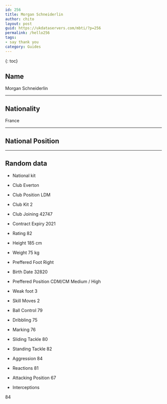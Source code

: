 ```yaml
---
id: 256
title: Morgan Schneiderlin
author: chito
layout: post
guid: https://ukdataservers.com/mbti/?p=256
permalink: /hello256
tags:
- say thank you
category: Guides
---
```



{: toc}

## Name  
Morgan Schneiderlin 

* * *

## Nationality  
France 

* * *

## National Position 

* * *

## Random data 

  * National kit 
  * Club 
Everton 

  * Club Position 
LDM 

  * Club Kit 
2 

  * Club Joining 
42747 

  * Contract Expiry 
2021 

  * Rating 
82 

  * Height 
185 cm 

  * Weight 
75 kg 

  * Preffered Foot 
Right 

  * Birth Date 
32820 

  * Preffered Position 
CDM/CM Medium / High 

  * Weak foot 
3 

  * Skill Moves 
2 

  * Ball Control 
79 

  * Dribbling 
75 

  * Marking 
76 

  * Sliding Tackle 
80 

  * Standing Tackle 
82 

  * Aggression 
84 

  * Reactions 
81 

  * Attacking Position 
67 

  * Interceptions 

84